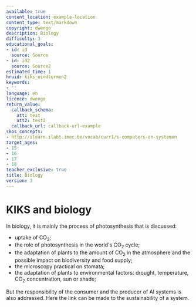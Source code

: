 ```yaml
---
available: true
content_location: example-location
content_type: text/markdown
copyright: dwengo
description: Biology
difficulty: 3
educational_goals:
- id: id
  source: Source
- id: id2
  source: Source2
estimated_time: 1
hruid: kiks_eindtermen2
keywords:
- ''
language: en
licence: dwengo
return_value:
  callback_schema:
    att: test
    att2: test2
  callback_url: callback-url-example
skos_concepts:
- http://ilearn.ilabt.imec.be/vocab/curr1/s-computers-en-systemen
target_ages:
- 15
- 16
- 17
- 18
teacher_exclusive: true
title: Biology
version: 3
---
```

# KIKS and biology

In biology, it is mainly the process of photosynthesis that is discussed:
- uptake of CO<sub>2</sub>;<br>
- the role of photosynthesis in the world's CO<sub>2</sub> cycle;<br>
- the adaptation of plants to the amount of CO<sub>2</sub> in the atmosphere and the possible impact on biodiversity and food supply;<br>
- the microscopy practical on stomata;<br>
- the adaptation of plants to environmental factors: drought, temperature, CO<sub>2</sub> concentration, sun or shade;<br>

But the responsibility of the consumer and the producer of AI systems is also addressed. Here the link can be made to the sustainability of a system.